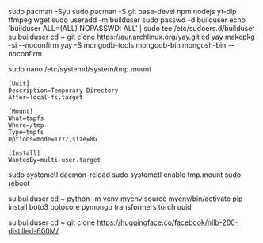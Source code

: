 sudo pacman -Syu
sudo pacman -S git base-devel npm nodejs yt-dlp ffmpeg wget
sudo useradd -m builduser
sudo passwd -d builduser
echo 'builduser ALL=(ALL) NOPASSWD: ALL' | sudo tee /etc/sudoers.d/builduser
su builduser
cd ~
git clone https://aur.archlinux.org/yay.git
cd yay
makepkg -si --noconfirm
yay -S mongodb-tools mongodb-bin  mongosh-bin --noconfirm


sudo nano /etc/systemd/system/tmp.mount

```
[Unit]
Description=Temporary Directory
After=local-fs.target

[Mount]
What=tmpfs
Where=/tmp
Type=tmpfs
Options=mode=1777,size=8G

[Install]
WantedBy=multi-user.target
```

sudo systemctl daemon-reload
sudo systemctl enable tmp.mount
sudo reboot

su builduser
cd ~
python -m venv myenv
source myenv/bin/activate
pip install boto3 botocore pymongo transformers torch uuid


su builduser
cd ~
git clone https://huggingface.co/facebook/nllb-200-distilled-600M/







